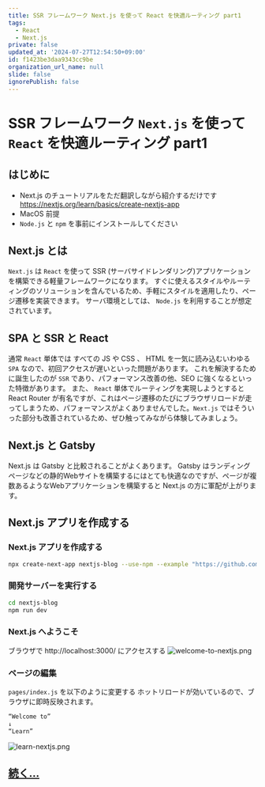 ```yaml
---
title: SSR フレームワーク Next.js を使って React を快適ルーティング part1
tags:
  - React
  - Next.js
private: false
updated_at: '2024-07-27T12:54:50+09:00'
id: f1423be3daa9343cc9be
organization_url_name: null
slide: false
ignorePublish: false
---
```


# SSR フレームワーク `Next.js` を使って `React` を快適ルーティング part1

## はじめに

- Next.js のチュートリアルをただ翻訳しながら紹介するだけです  
  https://nextjs.org/learn/basics/create-nextjs-app
- MacOS 前提
- `Node.js` と `npm` を事前にインストールしてください

## Next.js とは

`Next.js` は `React` を使って SSR (サーバサイドレンダリング)アプリケーションを構築できる軽量フレームワークになります。
すぐに使えるスタイルやルーティングのソリューションを含んでいるため、手軽にスタイルを適用したり、ページ遷移を実装できます。
サーバ環境としては、 `Node.js` を利用することが想定されています。

## SPA と SSR と React

通常 `React` 単体では すべての JS や CSS 、 HTML を一気に読み込むいわゆる `SPA` なので、初回アクセスが遅いといった問題があります。
これを解決するために誕生したのが `SSR` であり、パフォーマンス改善の他、SEO に強くなるといった特徴があります。
また、 `React` 単体でルーティングを実現しようとすると React Router が有名ですが、これはページ遷移のたびにブラウザリロードが走ってしまうため、パフォーマンスがよくありませんでした。`Next.js` ではそういった部分も改善されているため、ぜひ触ってみながら体験してみましょう。

## Next.js と Gatsby

Next.js は Gatsby と比較されることがよくあります。 Gatsby はランディングページなどの静的Webサイトを構築するにはとても快適なのですが、ページが複数あるようなWebアプリケーションを構築すると Next.js の方に軍配が上がります。

## Next.js アプリを作成する

### Next.js アプリを作成する

```bash
npx create-next-app nextjs-blog --use-npm --example "https://github.com/vercel/next-learn-starter/tree/master/learn-starter"
```

### 開発サーバーを実行する

```bash
cd nextjs-blog
npm run dev
```

### Next.js へようこそ

ブラウザで http://localhost:3000/ にアクセスする
![welcome-to-nextjs.png](https://qiita-image-store.s3.ap-northeast-1.amazonaws.com/0/59081/dbde7990-0d15-3214-0425-a7f01e8692aa.png)

### ページの編集

`pages/index.js` を以下のように変更する
ホットリロードが効いているので、ブラウザに即時反映されます。

```text:pages/index.js
“Welcome to”
↓
“Learn”
```

![learn-nextjs.png](https://qiita-image-store.s3.ap-northeast-1.amazonaws.com/0/59081/22bc2a55-837f-9d53-a2a9-b74fb69857f1.png)

## [続く...](https://qiita.com/takiguchi-yu/items/ece05578da15780cd291)
